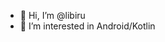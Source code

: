 - 👋 Hi, I’m @libiru
- 👀 I’m interested in Android/Kotlin


<!---
libiru/libiru is a ✨ special ✨ repository because its `README.md` (this file) appears on your GitHub profile.
You can click the Preview link to take a look at your changes.
--->
